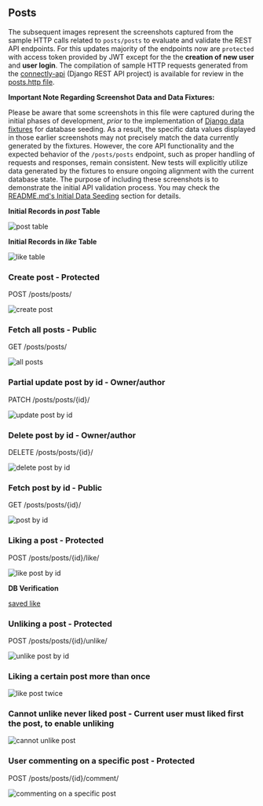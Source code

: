 ## Posts

The subsequent images represent the screenshots captured from the sample HTTP calls related to `posts/posts` to evaluate and validate the REST API endpoints. For this updates majority of the endpoints now are `protected` with access token provided by JWT except for the the **creation of new user** and **user login**. The compilation of sample HTTP requests generated from the [connectly-api](https://github.com/imperionite/marmite/tree/main/connectly-api) (Django REST API project) is available for review in the [posts.http file](https://github.com/imperionite/marmite/blob/main/posts.http).

**Important Note Regarding Screenshot Data and Data Fixtures:**

Please be aware that some screenshots in this file were captured during the initial phases of development, *prior* to the implementation of [Django data fixtures](https://docs.djangoproject.com/en/5.1/topics/db/fixtures/) for database seeding. As a result, the specific data values displayed in those earlier screenshots may not precisely match the data currently generated by the fixtures. However, the core API functionality and the expected behavior of the `/posts/posts` endpoint, such as proper handling of requests and responses, remain consistent. New tests will explicitly utilize data generated by the fixtures to ensure ongoing alignment with the current database state. The purpose of including these screenshots is to demonstrate the initial API validation process. You may check the [README.md's Initial Data Seeding](https://github.com/imperionite/marmite/blob/main/README.md#ids) section for details.

**Initial Records in _post_ Table**

![post table](https://drive.google.com/uc?id=1iwB4TQJwF_2DGEMgga_lOYFCsJy5NBYO)

**Initial Records in _like_ Table**

![like table](https://drive.google.com/uc?id=19wVsnd6rCrsYqhgRwkVqw9O_GZzFqLMl)

### Create post - Protected

POST /posts/posts/

![create post](https://drive.google.com/uc?id=1tx-eDLDo6L80G0pe5kNgBvWyZI77oYbf)

### Fetch all posts - Public

GET /posts/posts/

![all posts](https://drive.google.com/uc?id=1Tcnpl-TDkrRaHPLy7yc-GQrCoalZKLak)

### Partial update post by id - Owner/author

PATCH /posts/posts/{id}/

![update post by id](https://drive.google.com/uc?id=1C9XPQFKoVLUrgkY6n5wuX38fy2W_wvLL)

### Delete post by id - Owner/author

DELETE /posts/posts/{id}/

![delete post by id](https://drive.google.com/uc?id=1G2iEGpsgZe9hJlvYMmQO6SQcRtAuitDV)

### Fetch post by id - Public

GET /posts/posts/{id}/

![post by id](https://drive.google.com/uc?id=1eyGABDfDBA9H5rEq4ukmq_g1casVAKVJ)

### Liking a post - Protected

POST /posts/posts/{id}/like/

![like post by id](https://drive.google.com/uc?id=14t1tl-1PVzc3HIrA_syphNmzavYvP9co)

**DB Verification**

[saved like](https://drive.google.com/uc?id=1yLJGEr6qTv5Rpcd-OqtH6wW2x7sQiMyS)


### Unliking a post - Protected

POST /posts/posts/{id}/unlike/

![unlike post by id](https://drive.google.com/uc?id=1mBpuyOFXwXwxj9kCWrI7Uxc2H6L-5Nb4)

### Liking a certain post more than once

![like post twice](https://drive.google.com/uc?id=1Q0IaxV6-I8gOXK9wiItK9n33h0yD_Ze9)

### Cannot unlike never liked post - Current user must liked first the post, to enable unliking

![cannot unlike post](https://drive.google.com/uc?id=1dyDMnyECcuKY1083oGWiYPh3yuC-wh7m)

### User commenting on a specific post - Protected

POST /posts/posts/{id}/comment/

![commenting on a specific post](https://drive.google.com/uc?id=1a8VCTRBFdS-QJDhO_mbwiB2zf7juTrTi)
